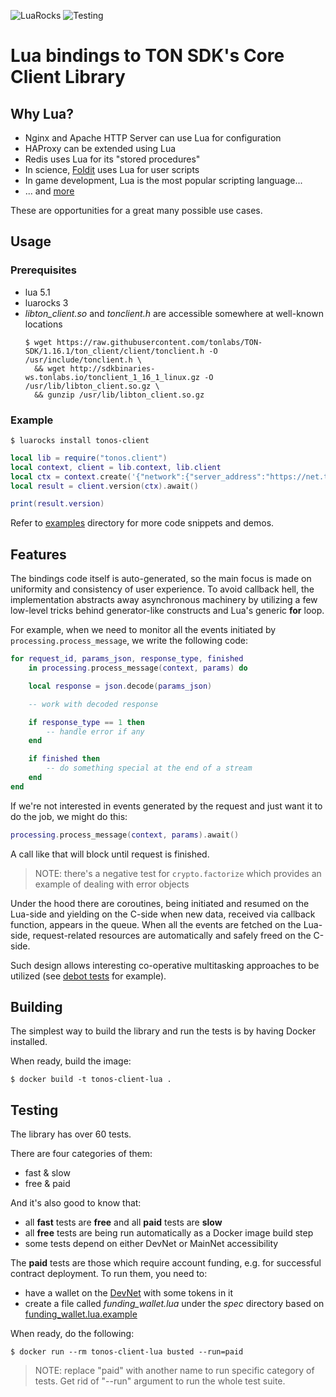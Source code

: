 ![LuaRocks](https://img.shields.io/luarocks/v/serge-medvedev/tonos-client)
![Testing](https://github.com/serge-medvedev/tonos-client-lua/workflows/tests/badge.svg)

# Lua bindings to TON SDK's Core Client Library

## Why Lua?
- Nginx and Apache HTTP Server can use Lua for configuration
- HAProxy can be extended using Lua
- Redis uses Lua for its "stored procedures"
- In science,  [Foldit](https://fold.it) uses Lua for user scripts
- In game development, Lua is the most popular scripting language...
- ... and [more](https://en.wikipedia.org/wiki/List_of_applications_using_Lua)

These are opportunities for a great many possible use cases.

## Usage
### Prerequisites
- lua 5.1
- luarocks 3
- _libton_client.so_ and _tonclient.h_ are accessible somewhere at well-known locations
  ```console
  $ wget https://raw.githubusercontent.com/tonlabs/TON-SDK/1.16.1/ton_client/client/tonclient.h -O /usr/include/tonclient.h \
    && wget http://sdkbinaries-ws.tonlabs.io/tonclient_1_16_1_linux.gz -O /usr/lib/libton_client.so.gz \
    && gunzip /usr/lib/libton_client.so.gz
  ```

### Example
```console
$ luarocks install tonos-client
```
```lua
local lib = require("tonos.client")
local context, client = lib.context, lib.client
local ctx = context.create('{"network":{"server_address":"https://net.ton.dev"}}')
local result = client.version(ctx).await()

print(result.version)
```

Refer to [examples](examples/) directory for more code snippets and demos.

## Features

The bindings code itself is auto-generated, so the main focus is made on uniformity and consistency of user experience.
To avoid callback hell, the implementation abstracts away asynchronous machinery by utilizing a few low-level tricks behind generator-like constructs and Lua's generic __for__ loop.

For example, when we need to monitor all the events initiated by `processing.process_message`, we write the following code:

```lua
for request_id, params_json, response_type, finished
    in processing.process_message(context, params) do

    local response = json.decode(params_json)

    -- work with decoded response

    if response_type == 1 then
        -- handle error if any
    end

    if finished then
        -- do something special at the end of a stream
    end
end
```

If we're not interested in events generated by the request and just want it to do the job, we might do this:

```lua
processing.process_message(context, params).await()
```
A call like that will block until request is finished.
> NOTE: there's a negative test for `crypto.factorize` which provides an example of dealing with error objects

Under the hood there are coroutines, being initiated and resumed on the Lua-side and yielding on the C-side when new data, received via callback function, appears in the queue. When all the events are fetched on the Lua-side, request-related resources are automatically and safely freed on the C-side.

Such design allows interesting co-operative multitasking approaches to be utilized (see [debot tests](spec/debot_spec.lua) for example).

## Building

The simplest way to build the library and run the tests is by having Docker installed.

When ready, build the image:
```console
$ docker build -t tonos-client-lua .
```

## Testing

The library has over 60 tests.

There are four categories of them:
- fast & slow
- free & paid

And it's also good to know that:
- all __fast__ tests are __free__ and all __paid__ tests are __slow__
- all __free__ tests are being run automatically as a Docker image build step
- some tests depend on either DevNet or MainNet accessibility

The __paid__ tests are those which require account funding, e.g. for successful contract deployment. To run them, you need to:
- have a wallet on the [DevNet](https://net.ton.dev) with some tokens in it
- create a file called _funding_wallet.lua_ under the _spec_ directory based on [funding_wallet.lua.example](spec/funding_wallet.lua.example)

When ready, do the following:
```console
$ docker run --rm tonos-client-lua busted --run=paid
```
> NOTE: replace "paid" with another name to run specific category of tests. Get rid of "--run" argument to run the whole test suite.
